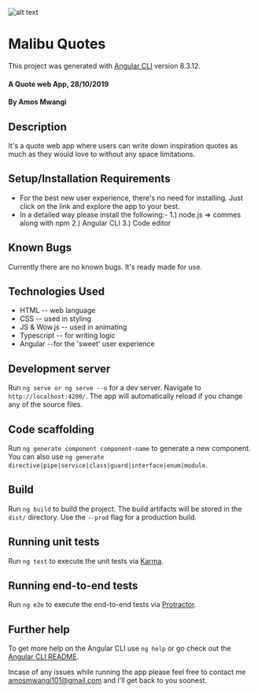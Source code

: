 ![alt text]( https://encrypted-tbn0.gstatic.com/images?q=tbn:ANd9GcQf8_oGkgnmFcLkTBvqo2tpssmsXYO7hpcQmVablom5VzGeKkkC&s "Description goes here")

# Malibu Quotes

This project was generated with [Angular CLI](https://github.com/angular/angular-cli) version 8.3.12.

#### A Quote web App, 28/10/2019

#### By **Amos Mwangi**

## Description
 It's a quote web app where users can write down inspiration quotes as much as they would love to without any space limitations. 

## Setup/Installation Requirements
* For the best new user experience, there's no need for installing. Just click on the link and explore the app to your best.
* In a detailed way please install the following:- 1.) node.js => commes along with npm
                                                   2.) Angular CLI
                                                   <!-- shortcut installation :
                            https://www.techomoro.com/how-to-install-and-set-up-angular-8-on-ubuntu-19-04/
                                                    -->
                                                   3.) Code editor

## Known Bugs
 Currently there are no known bugs. It's ready made for use.

## Technologies Used
* HTML -- web language
* CSS  -- used in styling
* JS & Wow.js -- used in animating
* Typescript -- for writing logic
* Angular --for the 'sweet' user experience
 


<!-- DEVELOPMET PURPOSE -->

## Development server

Run `ng serve or ng serve --o` for a dev server. Navigate to `http://localhost:4200/`. The app will automatically reload if you change any of the source files.

## Code scaffolding

Run `ng generate component component-name` to generate a new component. You can also use `ng generate directive|pipe|service|class|guard|interface|enum|module`.

## Build

Run `ng build` to build the project. The build artifacts will be stored in the `dist/` directory. Use the `--prod` flag for a production build.

## Running unit tests

Run `ng test` to execute the unit tests via [Karma](https://karma-runner.github.io).

## Running end-to-end tests

Run `ng e2e` to execute the end-to-end tests via [Protractor](http://www.protractortest.org/).

## Further help

To get more help on the Angular CLI use `ng help` or go check out the [Angular CLI README](https://github.com/angular/angular-cli/blob/master/README.md).

Incase of any issues while running the app please feel free to contact me amosmwangi101@gmail.com and I'll get back to you soonest.
